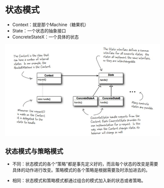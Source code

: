 状态模式
=======
*   Context：就是那个Machine（糖果机）
*   State：一个状态的抽象接口
*   ConcreteStateX：一个具体的状态

![define](./define.jpg)

## 状态模式与策略模式
*   不同：状态模式的各个“策略”都是事先定义好的，而且每个状态的改变是需要具体的动作进行改变。策略模式的各个策略是根据需要及时添加进去的。

*   相同：状态模式和策略模式都通过组合的模式加入新的状态或者策略。